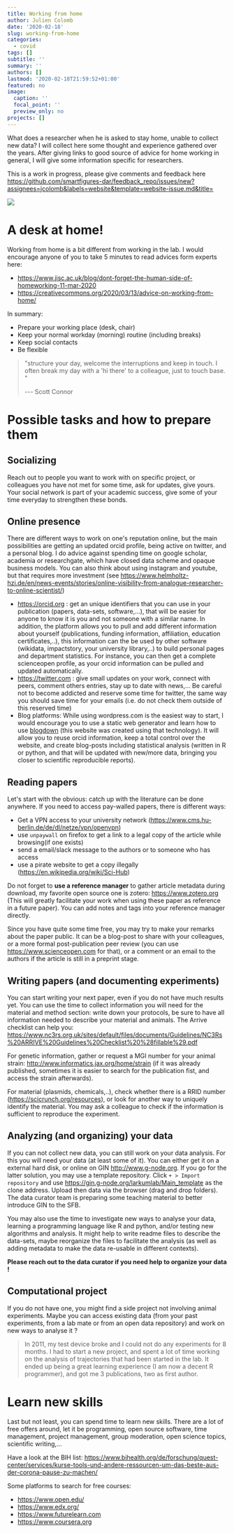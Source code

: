 ```yaml
---
title: Working from home
author: Julien Colomb
date: '2020-02-18'
slug: working-from-home
categories:
  - covid
tags: []
subtitle: ''
summary: ''
authors: []
lastmod: '2020-02-18T21:59:52+01:00'
featured: no
image:
  caption: ''
  focal_point: ''
  preview_only: no
projects: []
---
```


What does a researcher when he is asked to stay home, unable to collect new data? I will collect here some thought and experience gathered over the years. After giving links to good source of advice for home working in general, I will give some information specific for researchers.

This is a work in progress, please give comments and feedback here https://github.com/smartfigures-dar/feedback_repo/issues/new?assignees=jcolomb&labels=website&template=website-issue.md&title=

![](/post/2020-03-12-quarantine_files/home_office-01.svg)

# A desk at home!

Working from home is a bit different from working in the lab. I would encourage anyone of you to take 5 minutes to read advices form experts here: 

- https://www.jisc.ac.uk/blog/dont-forget-the-human-side-of-homeworking-11-mar-2020
- https://creativecommons.org/2020/03/13/advice-on-working-from-home/



In summary: 

- Prepare your working place (desk, chair)
- Keep your normal workday (morning) routine (including breaks)
- Keep social contacts
- Be flexible
 
> "structure your day, welcome the interruptions and keep in touch.  I often break my day with a 'hi there' to a colleague, just to touch base. "
>
> --- Scott Connor

# Possible tasks and how to prepare them

## Socializing

Reach out to people you want to work with on specific project, or colleagues you have not met for some time, ask for updates, give yours. Your social network is part of your academic success, give some of your time everyday to strengthen these bonds.

## Online presence

There are different ways to work on one's reputation online, but the main possibilities are getting an updated orcid profile, being active on twitter, and a personal blog. I do advice against spending time on google scholar, academia or researchgate, which have closed data scheme and opaque business models. You can also think about using instagram and youtube, but that requires more investment (see https://www.helmholtz-hzi.de/en/news-events/stories/online-visibility-from-analogue-researcher-to-online-scientist/)

- https://orcid.org : get an unique identifiers that you can use in your publication (papers, data-sets, software,...), that will be easier for anyone to know it is you and not someone with a similar name. In addition, the platform allows you to pull and add different information about yourself (publications, funding information, affiliation, education certificates,..), this information can the be used by other software (wikidata, impactstory, your university library,..) to build personal pages and department statistics. For instance, you can then get a complete scienceopen profile, as your orcid information can be pulled and updated automatically.
- https://twitter.com : give small updates on your work, connect with peers, comment others entries, stay up to date with news,... Be careful not to become addicted and reserve some time for twitter, the same way you should save time for your emails (i.e. do not check them outside of this reserved time)
- Blog platforms: While using wordpress.com is the easiest way to start, I would encourage you to use a static web generator and learn how to use [blogdown](https://bookdown.org/yihui/blogdown/index.html) (this website was created using that technology). It will allow you to reuse orcid information, keep a total control over the website, and create blog-posts including statistical analysis (written in R or python, and that will be updated with new/more data, bringing you closer to scientific reproducible reports).

## Reading papers

Let's start with the obvious: catch up with the literature can be done anywhere. If you need to access pay-walled papers, there is different ways:

- Get a VPN access to your university network (https://www.cms.hu-berlin.de/de/dl/netze/vpn/openvpn)
- use `unpaywall` on firefox to get a link to a legal copy of the article while browsing(if one exists)
- send a email/slack message to the authors or to someone who has access
- use a pirate website to get a copy illegally (https://en.wikipedia.org/wiki/Sci-Hub)

Do not forget to **use a reference manager** to gather article metadata during download, my favorite open source one is zotero: https://www.zotero.org (This will greatly facilitate your work when using these paper as reference in a future paper). You can add notes and tags into your reference manager directly.

Since you have quite some time free, you may try to make your remarks about the paper public. It can be a blog-post to share with your colleagues, or a more formal post-publication peer review (you can use https://www.scienceopen.com for that), or a comment or an email to the authors if the article is still in a preprint stage. 

## Writing papers (and documenting experiments)

You can start writing your next paper, even if you do not have much results yet. You can use the time to collect information you will need for the material and method section: write down your protocols, be sure to have all information needed to describe your material and animals. The Arrive checklist can help you: https://www.nc3rs.org.uk/sites/default/files/documents/Guidelines/NC3Rs%20ARRIVE%20Guidelines%20Checklist%20%28fillable%29.pdf

For genetic information, gather or request a MGI number for your animal strain: http://www.informatics.jax.org/home/strain (if it was already published, sometimes it is easier to search for the publication fist, and access the strain afterwards).

For material (plasmids, chemicals,..), check whether there is a RRID number (https://scicrunch.org/resources), or look for another way to uniquely identify the material. You may ask a colleague to check if the information is sufficient to reproduce the experiment.


## Analyzing (and organizing) your data

If you can not collect new data, you can still work on your data analysis. For this you will need your data (at least some of it). You can either get it on a external hard disk, or online on GIN http://www.g-node.org. If you go for the latter solution, you may use a template repository. Click `+ > Import repository` and use https://gin.g-node.org/larkumlab/Main_template as the clone address. Upload then data via the browser (drag and drop folders). The data curator team is preparing some teaching material to better introduce GIN to the SFB.

You may also use the time to investigate new ways to analyse your data, learning a programming language like R and python, and/or testing new algorithms and analysis. It might help to write readme files to describe the data-sets, maybe reorganize the files to facilitate the analysis (as well as adding metadata to  make the data re-usable in different contexts).

**Please reach out to the data curator if you need help to organize your data !**

## Computational project

If you do not have one, you might find a side project not involving animal experiments. Maybe you can access existing data (from your past experiments, from a lab mate or from an open data repository) and work on new ways to analyse it ?

 
>In 2011, my test device broke and I could not do any experiments for 8 months. I had to start a new project, and spent a lot of time working on the analysis of trajectories that had been started in the lab. It ended up being a great learning experience (I am now a decent R programmer), and got me 3 publications, two as first author.



# Learn new skills

Last but not least, you can spend time to learn new skills. There are a lot of free offers around, let it be programming, open source software, time management, project management, group moderation, open science topics, scientific writing,...

Have a look at the BIH list: https://www.bihealth.org/de/forschung/quest-center/services/kurse-tools-und-andere-ressourcen-um-das-beste-aus-der-corona-pause-zu-machen/

Some platforms to search for free courses:

- https://www.open.edu/
- https://www.edx.org/
- https://www.futurelearn.com
- https://www.coursera.org
